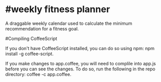 #weekly fitness planner
======================

A draggable weekly calendar used to calculate the minimum recommendation for a fitness goal.

#Compiling CoffeeScript

If you don't have CoffeeScript installed, you can do so using npm: npm install -g coffee-script.

If you make changes to app.coffee, you will need to complile into app.js before you can see the changes. To do so, run the following in the repo directory: coffee -c app.coffee.